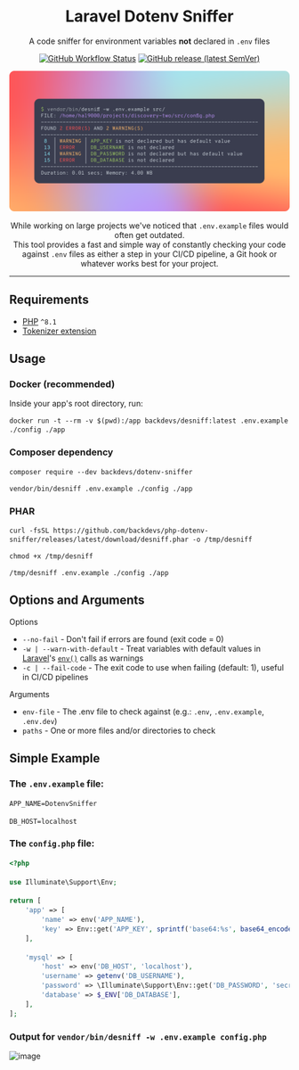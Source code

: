 <div align="center">

# Laravel Dotenv Sniffer
A code sniffer for environment variables **not** declared in `.env` files

[![GitHub Workflow Status](https://img.shields.io/github/actions/workflow/status/backdevs/laravel-dotenv-sniffer/test.yml?label=tests)](https://github.com/backdevs/laravel-dotenv-sniffer/actions/workflows/test.yml)
[![GitHub release (latest SemVer)](https://img.shields.io/github/v/release/backdevs/laravel-dotenv-sniffer?label=latest)](https://github.com/backdevs/laravel-dotenv-sniffer/releases/latest)

<img alt="header" src="resources/readme/header.png" width="800"/>

While working on large projects we've noticed that `.env.example` files would often get outdated. \
This tool provides a fast and simple way of constantly checking your code against `.env` files as either a step in your CI/CD pipeline, a Git hook or whatever works best for your project.

</div>

---

## Requirements
- [PHP](https://www.php.net/downloads) `^8.1`
- [Tokenizer extension](https://www.php.net/manual/en/book.tokenizer.php)

## Usage 
### Docker (recommended)
Inside your app's root directory, run:
```shell
docker run -t --rm -v $(pwd):/app backdevs/desniff:latest .env.example ./config ./app
````

### Composer dependency
```shell
composer require --dev backdevs/dotenv-sniffer
```
```shell
vendor/bin/desniff .env.example ./config ./app
```

### PHAR
```shell
curl -fsSL https://github.com/backdevs/php-dotenv-sniffer/releases/latest/download/desniff.phar -o /tmp/desniff
```
```shell
chmod +x /tmp/desniff
```
```shell
/tmp/desniff .env.example ./config ./app
```

## Options and Arguments
Options
- `--no-fail` - Don't fail if errors are found (exit code = 0)
- `-w | --warn-with-default` - Treat variables with default values in [Laravel](https://laravel.com/)\'s [`env()`](https://laravel.com/docs/10.x/helpers#method-env) calls as warnings
- `-c | --fail-code` - The exit code to use when failing (default: 1), useful in CI/CD pipelines

Arguments
- `env-file` - The .env file to check against (e.g.: `.env`, `.env.example`, `.env.dev`)
- `paths` - One or more files and/or directories to check

## Simple Example
### The `.env.example` file:
```dotenv
APP_NAME=DotenvSniffer

DB_HOST=localhost
```

### The `config.php` file:
```php
<?php

use Illuminate\Support\Env;

return [
    'app' => [
        'name' => env('APP_NAME'),
        'key' => Env::get('APP_KEY', sprintf('base64:%s', base64_encode('example'))),
    ],

    'mysql' => [
        'host' => env('DB_HOST', 'localhost'),
        'username' => getenv('DB_USERNAME'),
        'password' => \Illuminate\Support\Env::get('DB_PASSWORD', 'secret'),
        'database' => $_ENV['DB_DATABASE'],
    ],
];
```

### Output for `vendor/bin/desniff -w .env.example config.php`

![image](https://user-images.githubusercontent.com/9194446/224118776-a4dcd873-d3bf-4c7b-836b-c7e72b47ae6e.png)
